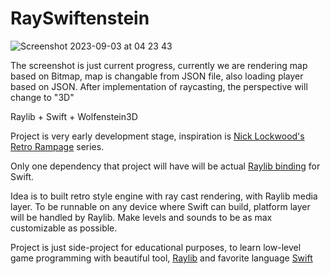 # RaySwiftenstein
![Screenshot 2023-09-03 at 04 23 43](https://github.com/tornikegomareli/RaySwiftenstein/assets/24585160/51ddd272-40d8-4fea-b970-bdcf579e9407)

The screenshot is just current progress, currently we are rendering map based on Bitmap, map is changable from JSON file, also loading player based on JSON. 
After implementation of raycasting, the perspective will change to "3D"

Raylib + Swift + Wolfenstein3D

Project is very early development stage, inspiration is [Nick Lockwood's Retro Rampage](https://github.com/nicklockwood/RetroRampage) series.

Only one dependency that project will have will be actual [Raylib binding](https://github.com/STREGAsGate/Raylib) for Swift.

Idea is to built retro style engine with ray cast rendering, with Raylib media layer. 
To be runnable on any device where Swift can build, platform layer will be handled by Raylib.
Make levels and sounds to be as max customizable as possible.

Project is just side-project for educational purposes, to learn low-level game programming with beautiful tool, [Raylib](https://www.raylib.com/) and favorite language [Swift](https://github.com/apple/swift)
